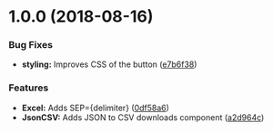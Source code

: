 # 1.0.0 (2018-08-16)


### Bug Fixes

* **styling:** Improves CSS of the button ([e7b6f38](https://github.com/Belphemur/vue-json-csv/commit/e7b6f38))


### Features

* **Excel:** Adds SEP={delimiter} ([0df58a6](https://github.com/Belphemur/vue-json-csv/commit/0df58a6))
* **JsonCSV:** Adds JSON to CSV downloads component ([a2d964c](https://github.com/Belphemur/vue-json-csv/commit/a2d964c))
